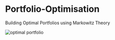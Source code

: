 # Portfolio-Optimisation
Building Optimal Portfolios using Markowitz Theory

![optimal portfolio](https://user-images.githubusercontent.com/31532652/60401331-4a494f80-9b9d-11e9-803d-5e9cd9b5be5d.png)
